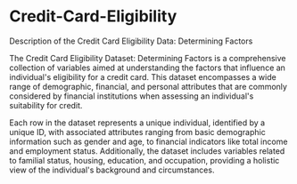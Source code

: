 # Credit-Card-Eligibility
Description of the Credit Card Eligibility Data: Determining Factors

The Credit Card Eligibility Dataset: Determining Factors is a comprehensive collection of variables aimed at understanding the factors that influence an individual's eligibility for a credit card. This dataset encompasses a wide range of demographic, financial, and personal attributes that are commonly considered by financial institutions when assessing an individual's suitability for credit.

Each row in the dataset represents a unique individual, identified by a unique ID, with associated attributes ranging from basic demographic information such as gender and age, to financial indicators like total income and employment status. Additionally, the dataset includes variables related to familial status, housing, education, and occupation, providing a holistic view of the individual's background and circumstances.
